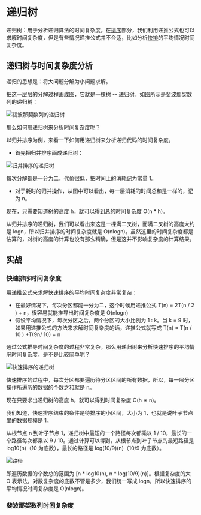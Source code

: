 # 递归树

<!-- TODO -->
递归树：用于分析递归算法的时间复杂度。在[排序]()部分，我们利用递推公式也可以求解时间复杂度，但是有些情况递推公式并不合适，比如分析[快排]()的平均情况时间复杂度。

## 递归树与时间复杂度分析

递归的思想是：将大问题分解为小问题求解。

把这一层层的分解过程画成图，它就是一棵树 -- 递归树。如图所示是斐波那契数列的递归树：

![斐波那契数列的递归树](@imgs/1d9648b7f43e430473d76d24803159a3.jpg)

那么如何用递归树来分析时间复杂度呢？

以归并排序为例，来看一下如何用递归树来分析递归代码的时间复杂度。

- 首先把归并排序画成递归树：

![归并排序的递归树](@imgs/c66bfc3d02d3b7b8f64c208bf4c948d0.jpg)

每次分解都是一分为二，代价很低，把时间上的消耗记为常量 1。

- 对于耗时的归并操作，从图中可以看出，每一层消耗的时间总和是一样的，记为 n。

现在，只需要知道树的高度 h，就可以得到总的时间复杂度 O(n * h)。

从归并排序的递归树，我们可以看出来这是一棵满二叉树，而满二叉树的高度大约是 logn，所以归并排序的时间复杂度就是 O(nlogn)。虽然这里的时间复杂度都是估算的，对树的高度的计算也没有那么精确，但是这并不影响复杂度的计算结果。

## 实战

### 快速排序时间复杂度

用递推公式来求解快速排序的平均时间复杂度非常复杂：

- 在最好情况下，每次分区都能一分为二，这个时候用递推公式 T(n) = 2T(n / 2​) + n，很容易就能推导出时间复杂度是 O(nlogn)
- 假设平均情况下，每次分区之后，两个分区的大小比例为 1 : k。当 k = 9 时，如果用递推公式的方法来求解时间复杂度的话，递推公式就写成 T(n) = T(n / 10​ ) +T(9n/ 10​) + n

通过公式推导时间复杂度的过程非常复杂。那么用递归树来分析快速排序的平均情况时间复杂度，是不是比较简单呢？

![快速排序的递归树](@imgs/44972a3531dae0b7a0ccc935bc13f243.jpg)

快速排序的过程中，每次分区都要遍历待分区区间的所有数据，所以，每一层分区操作所遍历的数据的个数之和就是 n。

现在只要求出递归树的高度 h，就可以得到时间复杂度 O(h ∗ n)。

我们知道，快速排序结束的条件是待排序的小区间，大小为 1，也就是说叶子节点里的数据规模是 1。

从根节点 n 到叶子节点 1，递归树中最短的一个路径每次都乘以 1 / 10​，最长的一个路径每次都乘以 9 / 10​。通过计算可以得到，从根节点到叶子节点的最短路径是 log10(​n)（10 为底数），最长的路径是 log(10/9)​​(n)（10/9 为底数）。

![路径](@imgs/7cea8607f0d92a901f3152341830d6ed.jpg)

即遍历数据的个数总的范围为 [n * log10(​n), n * log(10/9)(​​n)]。根据复杂度的大 O 表示法，对数复杂度的底数不管是多少，我们统一写成 logn，所以快速排序的平均情况时间复杂度是 O(nlogn)。

### 斐波那契数列时间复杂度

<!-- TODO https://time.geekbang.org/column/article/69388 -->
